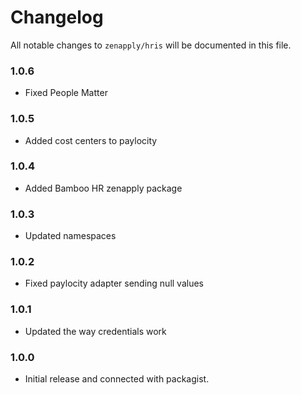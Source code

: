 # Changelog

All notable changes to `zenapply/hris` will be documented in this file.

### 1.0.6
- Fixed People Matter

### 1.0.5
- Added cost centers to paylocity

### 1.0.4
- Added Bamboo HR zenapply package

### 1.0.3
- Updated namespaces

### 1.0.2
- Fixed paylocity adapter sending null values

### 1.0.1
- Updated the way credentials work

### 1.0.0
- Initial release and connected with packagist.
